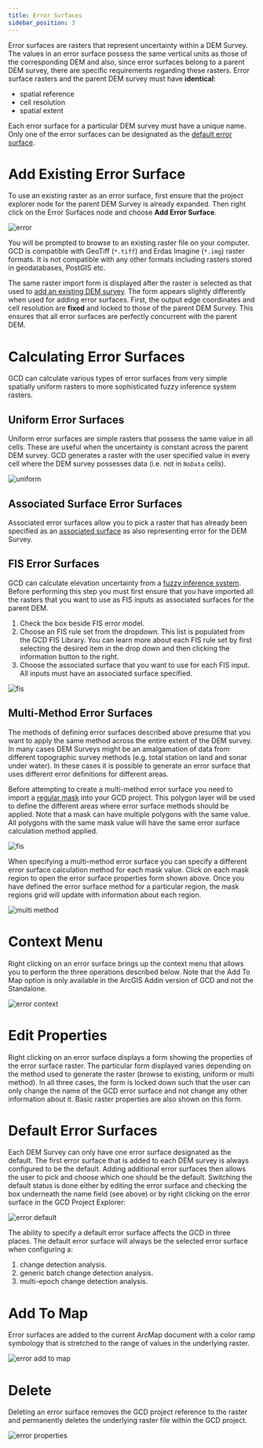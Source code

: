 ```yaml
---
title: Error Surfaces
sidebar_position: 3
---
```


Error surfaces are rasters that represent uncertainty within a DEM Survey. The values in an error surface possess the same vertical units as those of the corresponding DEM and also, since error surfaces belong to a parent DEM survey, there are specific requirements regarding these rasters. Error surface rasters and the parent DEM survey must have **identical**:

* spatial reference
* cell resolution
* spatial extent

Each error surface for a particular DEM survey must have a unique name. Only one of the error surfaces can be designated as the [default error surface](#default-error-surfaces).

# Add Existing Error Surface

To use an existing raster as an error surface, first ensure that the project explorer node for the parent DEM Survey is already expanded. Then right click on the Error Surfaces node and choose **Add Error Surface**.

![error](/img/CommandRefs/00_ProjectExplorer/inputs/error/error_add_existing.png)

You will be prompted to browse to an existing raster file on your computer. GCD is compatible with GeoTiff (`*.tiff`) and Erdas Imagine (`*.img`) raster formats. It is not compatible with any other formats including rasters stored in geodatabases, PostGIS etc. 

The same raster import form is displayed after the raster is selected as that used to [add an existing DEM survey](/Help/Inputs/dem-surveys#add-existing-dem-survey). The form appears slightly differently when used for adding error surfaces. First, the output edge coordinates and cell resolution are **fixed** and locked to those of the parent DEM Survey. This ensures that all error surfaces are perfectly concurrent with the parent DEM.

# Calculating Error Surfaces

GCD can calculate various types of error surfaces from very simple spatially uniform rasters to more sophisticated fuzzy inference system rasters.

## Uniform Error Surfaces

Uniform error surfaces are simple rasters that possess the same value in all cells. These are useful when the uncertainty is constant across the parent DEM survey. GCD generates a raster with the user specified value in every cell where the DEM survey possesses data (i.e. not in `NoData` cells).

![uniform](/img/CommandRefs/00_ProjectExplorer/inputs/error/error_uniform.png)

## Associated Surface Error Surfaces

Associated error surfaces allow you to pick a raster that has already been specified as an [associated surface](/Help/Inputs/associated-surfaces) as also representing error for the DEM Survey.

## FIS Error Surfaces

GCD can calculate elevation uncertainty from a [fuzzy inference system](/Concepts/fuzzy-inference-systems-for-modeling-dem-error). Before performing this step you must first ensure that you have imported all the rasters that you want to use as FIS inputs as associated surfaces for the parent DEM.

1. Check the box beside FIS error model.
2. Choose an FIS rule set from the dropdown. This list is populated from the GCD FIS Library. You can learn more about each FIS rule set by first selecting the desired item in the drop down and then clicking the information button to the right.
3. Choose the associated surface that you want to use for each FIS input. All inputs must have an associated surface specified.

![fis](/img/CommandRefs/00_ProjectExplorer/inputs/error/error_fis.png)

## Multi-Method Error Surfaces

The methods of defining error surfaces described above presume that you want to apply the same method across the entire extent of the DEM survey. In many cases DEM Surveys might be an amalgamation of data from different topographic survey methods (e.g. total station on land and sonar under water). In these cases it is possible to generate an error surface that uses different error definitions for different areas.

Before attempting to create a multi-method error surface you need to import a [regular mask](/Help/Inputs/Masks/regular-masks) into your GCD project. This polygon layer will be used to define the different areas where error surface methods should be applied. Note that a mask  can have multiple polygons with the same value. All polygons with the same mask value will have the same error surface calculation method applied.

![fis](/img/CommandRefs/00_ProjectExplorer/inputs/error/multi_method.png)

When specifying a multi-method error surface you can specify a different error surface calculation method for each mask value. Click on each mask region to open the error surface properties form shown above. Once you have defined the error surface method for a particular region, the mask regions grid will update with information about each region.

![multi method](/img/CommandRefs/00_ProjectExplorer/inputs/error/multi_method_config.png)

# Context Menu

Right clicking on an error surface brings up the context menu that allows you to perform the three operations described below. Note that the Add To Map option is only available in the ArcGIS Addin version of GCD and not the Standalone.

![error context](/img/CommandRefs/00_ProjectExplorer/inputs/error/error_context.png)

# Edit Properties

Right clicking on an error surface displays a form showing the properties of the error surface raster. The particular form displayed varies depending on the method used to generate the raster (browse to existing, uniform or multi method). In all three cases, the form is locked down such that the user can only change the name of the GCD error surface and not change any other information about it. Basic raster properties are also shown on this form.

# Default Error Surfaces

Each DEM Survey can only have one error surface designated as the default. The first error surface that is added to each DEM survey is always configured to be the default. Adding additional error surfaces then allows the user to pick and choose which one should be the default. Switching the default status is done either by editing the error surface and checking the box underneath the name field (see above) or by right clicking on the error surface in the GCD Project Explorer:

![error default](/img/CommandRefs/00_ProjectExplorer/inputs/error/error_default.png)

The ability to specify a default error surface affects the GCD in three places. The default error surface will always be the selected error surface when configuring a:

1. change detection analysis.
2. generic batch change detection analysis.
3. multi-epoch change detection analysis.

# Add To Map

Error surfaces are added to the current ArcMap document with a color ramp symbology that is stretched to the range of values in the underlying raster.

![error add to map](/img/CommandRefs/00_ProjectExplorer/inputs/error/error_add_to_map.png)

# Delete

Deleting an error surface removes the GCD project reference to the raster and permanently deletes the underlying raster file within the GCD project.

![error properties](/img/CommandRefs/00_ProjectExplorer/inputs/error/error_delete.png)